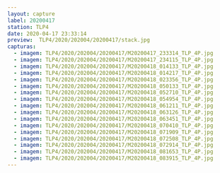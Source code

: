 ```yaml
---
layout: capture
label: 20200417
station: TLP4
date: 2020-04-17 23:33:14
preview:  TLP4/2020/202004/20200417/stack.jpg
capturas:
  - imagem: TLP4/2020/202004/20200417/M20200417_233314_TLP_4P.jpg
  - imagem: TLP4/2020/202004/20200417/M20200417_234115_TLP_4P.jpg
  - imagem: TLP4/2020/202004/20200417/M20200418_014133_TLP_4P.jpg
  - imagem: TLP4/2020/202004/20200417/M20200418_014217_TLP_4P.jpg
  - imagem: TLP4/2020/202004/20200417/M20200418_023356_TLP_4P.jpg
  - imagem: TLP4/2020/202004/20200417/M20200418_050133_TLP_4P.jpg
  - imagem: TLP4/2020/202004/20200417/M20200418_052710_TLP_4P.jpg
  - imagem: TLP4/2020/202004/20200417/M20200418_054954_TLP_4P.jpg
  - imagem: TLP4/2020/202004/20200417/M20200418_061211_TLP_4P.jpg
  - imagem: TLP4/2020/202004/20200417/M20200418_063126_TLP_4P.jpg
  - imagem: TLP4/2020/202004/20200417/M20200418_063451_TLP_4P.jpg
  - imagem: TLP4/2020/202004/20200417/M20200418_070410_TLP_4P.jpg
  - imagem: TLP4/2020/202004/20200417/M20200418_071909_TLP_4P.jpg
  - imagem: TLP4/2020/202004/20200417/M20200418_072508_TLP_4P.jpg
  - imagem: TLP4/2020/202004/20200417/M20200418_072914_TLP_4P.jpg
  - imagem: TLP4/2020/202004/20200417/M20200418_081653_TLP_4P.jpg
  - imagem: TLP4/2020/202004/20200417/M20200418_083915_TLP_4P.jpg
---
```

